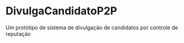 # DivulgaCandidatoP2P
Um protótipo de sistema de divulgação de candidatos por controle de reputação
